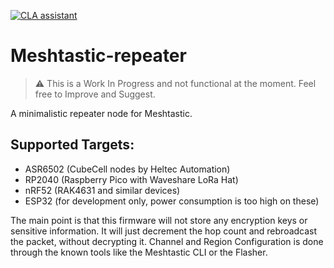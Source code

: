 [![CLA assistant](https://cla-assistant.io/readme/badge/meshtastic/Repeater)](https://cla-assistant.io/meshtastic/Repeater)

# Meshtastic-repeater

> ⚠️ This is a Work In Progress and not functional at the moment. Feel free to Improve and Suggest.

A minimalistic repeater node for Meshtastic. 

## Supported Targets:

- ASR6502 (CubeCell nodes by Heltec Automation)
- RP2040 (Raspberry Pico with Waveshare LoRa Hat)
- nRF52 (RAK4631 and similar devices)
- ESP32 (for development only, power consumption is too high on these)

The main point is that this firmware will not store any encryption keys or sensitive information. It will just decrement the hop count and rebroadcast the packet, without decrypting it.
Channel and Region Configuration is done through the known tools like the Meshtastic CLI or the Flasher.